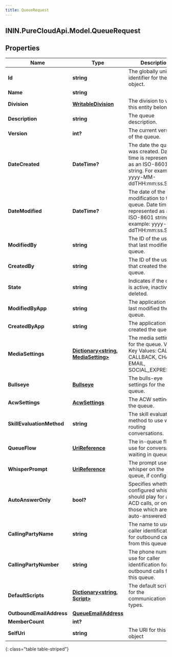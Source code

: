 ```yaml
---
title: QueueRequest
---
```

## ININ.PureCloudApi.Model.QueueRequest

## Properties

|Name | Type | Description | Notes|
|------------ | ------------- | ------------- | -------------|
| **Id** | **string** | The globally unique identifier for the object. | [optional] |
| **Name** | **string** |  | [optional] |
| **Division** | [**WritableDivision**](WritableDivision.html) | The division to which this entity belongs. | [optional] |
| **Description** | **string** | The queue description. | [optional] |
| **Version** | **int?** | The current version of the queue. | [optional] |
| **DateCreated** | **DateTime?** | The date the queue was created. Date time is represented as an ISO-8601 string. For example: yyyy-MM-ddTHH:mm:ss.SSSZ | [optional] |
| **DateModified** | **DateTime?** | The date of the last modification to the queue. Date time is represented as an ISO-8601 string. For example: yyyy-MM-ddTHH:mm:ss.SSSZ | [optional] |
| **ModifiedBy** | **string** | The ID of the user that last modified the queue. | [optional] |
| **CreatedBy** | **string** | The ID of the user that created the queue. | [optional] |
| **State** | **string** | Indicates if the queue is active, inactive, or deleted. | [optional] |
| **ModifiedByApp** | **string** | The application that last modified the queue. | [optional] |
| **CreatedByApp** | **string** | The application that created the queue. | [optional] |
| **MediaSettings** | [**Dictionary&lt;string, MediaSetting&gt;**](MediaSetting.html) | The media settings for the queue. Valid Key Values: CALL, CALLBACK, CHAT, EMAIL, SOCIAL_EXPRESSION | |
| **Bullseye** | [**Bullseye**](Bullseye.html) | The bulls-eye settings for the queue. | [optional] |
| **AcwSettings** | [**AcwSettings**](AcwSettings.html) | The ACW settings for the queue. | |
| **SkillEvaluationMethod** | **string** | The skill evaluation method to use when routing conversations. | |
| **QueueFlow** | [**UriReference**](UriReference.html) | The in-queue flow to use for conversations waiting in queue. | [optional] |
| **WhisperPrompt** | [**UriReference**](UriReference.html) | The prompt used for whisper on the queue, if configured. | [optional] |
| **AutoAnswerOnly** | **bool?** | Specifies whether the configured whisper should play for all ACD calls, or only for those which are auto-answered. | [optional] |
| **CallingPartyName** | **string** | The name to use for caller identification for outbound calls from this queue. | [optional] |
| **CallingPartyNumber** | **string** | The phone number to use for caller identification for outbound calls from this queue. | [optional] |
| **DefaultScripts** | [**Dictionary&lt;string, Script&gt;**](Script.html) | The default script Ids for the communication types. | [optional] |
| **OutboundEmailAddress** | [**QueueEmailAddress**](QueueEmailAddress.html) |  | [optional] |
| **MemberCount** | **int?** |  | [optional] |
| **SelfUri** | **string** | The URI for this object | [optional] |
{: class="table table-striped"}


